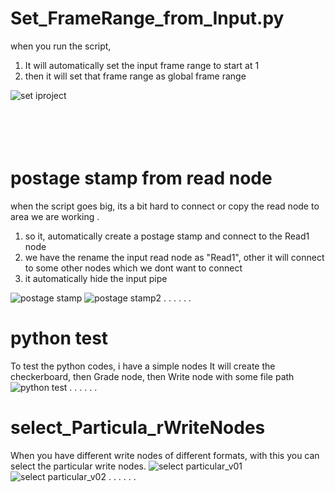 # Set_FrameRange_from_Input.py
when you run the script,
1. It will automatically set the input frame range to start at 1
2. then it will set that frame range as global frame range

![set iproject](https://user-images.githubusercontent.com/65713157/132109001-be757ec6-0878-428a-92a7-0540cac456b4.jpg)
<br/>
<br/>
<br/>
<br/>
<br/>

# postage stamp from read node 

when the script goes big, its a bit hard to connect or copy the read node to area we are working .
1. so it, automatically create a postage stamp and connect to the Read1  node
2. we have the rename the input read node as "Read1", other it will connect to some other nodes which we dont want to connect
3. it automatically hide the input pipe

![postage stamp](https://user-images.githubusercontent.com/65713157/132109005-b3d0a5f1-9f0d-47be-a26a-155fda762868.jpg)
![postage stamp2](https://user-images.githubusercontent.com/65713157/132109055-fd3aa19e-3968-42f5-b560-3b3171174625.jpg)
.
.
.
.
.
.
# python test

To test the python codes, i have a simple nodes
It will create the checkerboard, then Grade node, then Write node with some file path
![python test](https://user-images.githubusercontent.com/65713157/132109008-51ee6527-effd-4485-af5e-0eafc2de9e78.jpg)
.
.
.
.
.
.
# select_Particula_rWriteNodes

When you have different write nodes of different formats, with this you can select the particular write nodes.
![select particular_v01](https://user-images.githubusercontent.com/65713157/132109016-721d683f-9f49-4615-b3fd-7894b6278311.jpg)
![select particular_v02](https://user-images.githubusercontent.com/65713157/132109017-a855fc93-a5da-446c-ba9d-0ef6619b6392.jpg)
.
.
.
.
.
.
